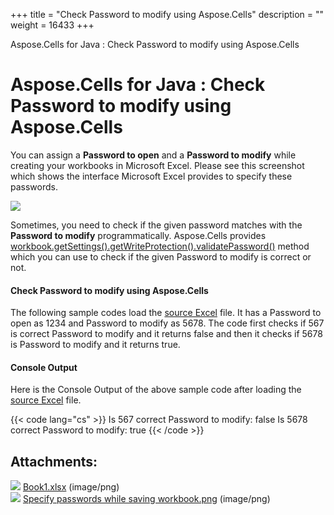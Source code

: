 +++
title = "Check Password to modify using Aspose.Cells" 
description = "" 
weight = 16433 
+++

Aspose.Cells for Java : Check Password to modify using Aspose.Cells  

# Aspose.Cells for Java : Check Password to modify using Aspose.Cells


You can assign a **Password to open** and a **Password to modify** while creating your workbooks in Microsoft Excel. Please see this screenshot which shows the interface Microsoft Excel provides to specify these passwords.

![](https://docs2.aspose.com/cells/java/attachments/5276699/5473056.png)

Sometimes, you need to check if the given password matches with the **Password to modify** programmatically. Aspose.Cells provides [workbook.getSettings().getWriteProtection().validatePassword()](https://apireference.aspose.com/java/cells/com.aspose.cells/writeprotection#validatePassword(java.lang.String)) method which you can use to check if the given Password to modify is correct or not.

#### Check Password to modify using Aspose.Cells

The following sample codes load the [source Excel](https://docs2.aspose.com/cells/java/attachments/5276699/5473057.xlsx) file. It has a Password to open as 1234 and Password to modify as 5678. The code first checks if 567 is correct Password to modify and it returns false and then it checks if 5678 is Password to modify and it returns true.


#### Console Output

Here is the Console Output of the above sample code after loading the [source Excel](https://docs2.aspose.com/cells/java/attachments/5276699/5473057.xlsx) file.

{{< code lang="cs" >}}
Is 567 correct Password to modify: false
Is 5678 correct Password to modify: true
{{< /code >}}

## Attachments:

![](https://docs2.aspose.com/cells/java/images/icons/bullet_blue.gif) [Book1.xlsx](https://docs2.aspose.com/cells/java/attachments/5276699/5473057.xlsx) (image/png)  
![](https://docs2.aspose.com/cells/java/images/icons/bullet_blue.gif) [Specify passwords while saving workbook.png](https://docs2.aspose.com/cells/java/attachments/5276699/5473056.png) (image/png)  

